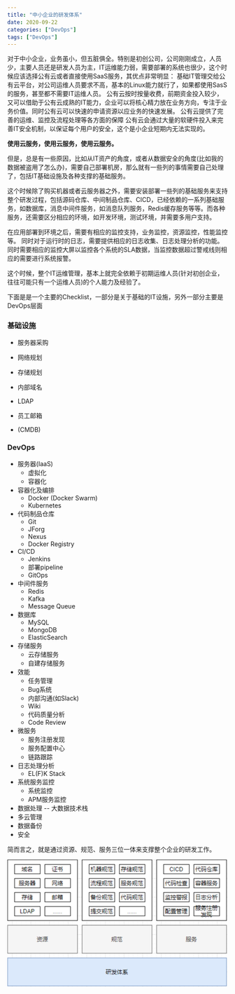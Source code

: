 ```yaml
---
title: "中小企业的研发体系"
date: 2020-09-22
categories: ["DevOps"]
tags: ["DevOps"]
---
```


对于中小企业，业务虽小，但五脏俱全。特别是初创公司，公司刚刚成立，人员少，主要人员还是研发人员为主，IT运维能力弱，需要部署的系统也很少，这个时候应该选择公有云或者直接使用SaaS服务，其优点非常明显：
基础IT管理交给公有云平台，对公司运维人员要求不高，基本的Linux能力就行了，如果都使用SasS的服务，甚至都不需要IT运维人员。
公有云按时按量收费，前期资金投入较少，又可以借助于公有云成熟的IT能力，企业可以将核心精力放在业务方向，专注于业务价值。同时公有云可以快速的申请资源以应业务的快速发展。
公有云提供了完善的运维、监控及流程处理等各方面的保障
公有云会通过大量的软硬件投入来完善IT安全机制，以保证每个用户的安全，这个是小企业短期内无法实现的。

**使用云服务，使用云服务，使用云服务。**

但是，总是有一些原因，比如从IT资产的角度，或者从数据安全的角度(比如我的数据被盗用了怎么办)，需要自己部署机房，那么就有一些列的事情需要自己处理了，包括IT基础设施及各种支撑的基础服务。

这个时候除了购买机器或者云服务器之外，需要安装部署一些列的基础服务来支持整个研发过程，包括源码仓库、中间制品仓库、CICD，已经依赖的一系列基础服务，如数据库，消息中间件服务，如消息队列服务，Redis缓存服务等等。而各种服务，还需要区分相应的环境，如开发环境，测试环境，并需要多用户支持。

在应用部署到环境之后，需要有相应的监控支持，业务监控，资源监控，性能监控等。
同时对于运行时的日志，需要提供相应的日志收集、日志处理分析的功能。同时需要相应的监控大屏以监控各个系统的SLA数据，当监控数据超过警戒线则相应的需要进行系统报警。

这个时候，整个IT运维管理，基本上就完全依赖于初期运维人员(针对初创企业，往往可能只有一个运维人员)的个人能力及经验了。

下面是是一个主要的Checklist，一部分是关于基础的IT设施，另外一部分主要是DevOps层面

### 基础设施
- 服务器采购
- 网络规划
- 存储规划

- 内部域名
- LDAP
- 员工邮箱
- (CMDB)

### DevOps
- 服务器(IaaS)
    * 虚拟化
    * 容器化
- 容器化及编排
    * Docker (Docker Swarm)
    * Kubernetes
- 代码制品仓库
    * Git
    * JForg
    * Nexus
    * Docker Registry
- CI/CD
    * Jenkins
    * 部署pipeline
    * GitOps
- 中间件服务
    - Redis
    - Kafka
    - Message Queue
- 数据库
    * MySQL
    * MongoDB
    * ElasticSearch
- 存储服务
    * 云存储服务 
    * 自建存储服务
- 效能
    * 任务管理
    * Bug系统
    * 内部沟通(如Slack)
    * Wiki
    * 代码质量分析
    * Code Review
- 微服务
	-  服务注册发现
	-  服务配置中心
	-  链路跟踪
- 日志处理分析
	- EL(F)K Stack
- 系统服务监控
  - 系统监控
  - APM服务监控
- 数据处理
	-- 大数据技术栈
- 多云管理
- 数据备份
- 安全



简而言之，就是通过资源、规范、服务三位一体来支撑整个企业的研发工作。

![image-20201023205813040](https://raw.githubusercontent.com/cloudhuang/cloudhuang.github.io/pictures/pictures/image-20201023205813040.png)